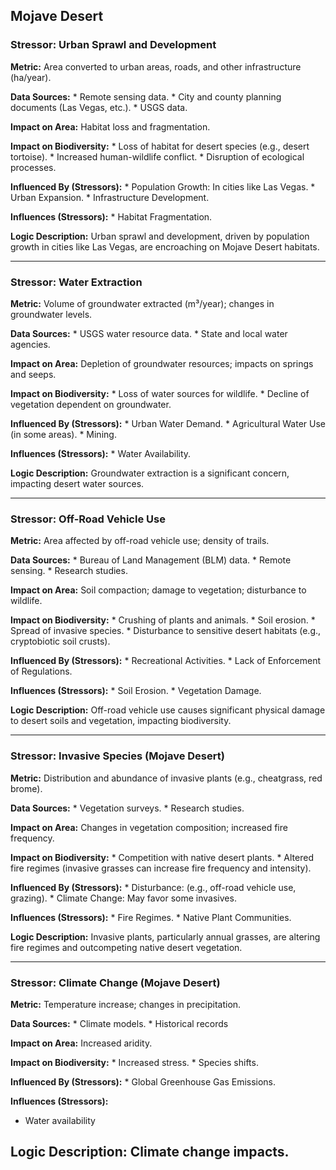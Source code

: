 ## Mojave Desert

### Stressor: Urban Sprawl and Development

**Metric:** Area converted to urban areas, roads, and other infrastructure (ha/year).

**Data Sources:**
    *   Remote sensing data.
    *   City and county planning documents (Las Vegas, etc.).
    *   USGS data.

**Impact on Area:** Habitat loss and fragmentation.

**Impact on Biodiversity:**
    *   Loss of habitat for desert species (e.g., desert tortoise).
    *   Increased human-wildlife conflict.
    *   Disruption of ecological processes.

**Influenced By (Stressors):**
    *   Population Growth: In cities like Las Vegas.
    *   Urban Expansion.
    *   Infrastructure Development.

**Influences (Stressors):**
    *   Habitat Fragmentation.

**Logic Description:** Urban sprawl and development, driven by population growth in cities like Las Vegas, are encroaching on Mojave Desert habitats.

---

### Stressor: Water Extraction

**Metric:** Volume of groundwater extracted (m³/year); changes in groundwater levels.

**Data Sources:**
    *   USGS water resource data.
    *   State and local water agencies.

**Impact on Area:** Depletion of groundwater resources; impacts on springs and seeps.

**Impact on Biodiversity:**
    *   Loss of water sources for wildlife.
    *   Decline of vegetation dependent on groundwater.

**Influenced By (Stressors):**
    *   Urban Water Demand.
    *   Agricultural Water Use (in some areas).
    *   Mining.

**Influences (Stressors):**
    *   Water Availability.

**Logic Description:** Groundwater extraction is a significant concern, impacting desert water sources.

---

### Stressor: Off-Road Vehicle Use

**Metric:** Area affected by off-road vehicle use; density of trails.

**Data Sources:**
    *   Bureau of Land Management (BLM) data.
    *   Remote sensing.
    *   Research studies.

**Impact on Area:** Soil compaction; damage to vegetation; disturbance to wildlife.

**Impact on Biodiversity:**
    *   Crushing of plants and animals.
    *   Soil erosion.
    *   Spread of invasive species.
    *   Disturbance to sensitive desert habitats (e.g., cryptobiotic soil crusts).

**Influenced By (Stressors):**
    *   Recreational Activities.
    *   Lack of Enforcement of Regulations.

**Influences (Stressors):**
    *   Soil Erosion.
    *   Vegetation Damage.

**Logic Description:** Off-road vehicle use causes significant physical damage to desert soils and vegetation, impacting biodiversity.

---

### Stressor: Invasive Species (Mojave Desert)

**Metric:** Distribution and abundance of invasive plants (e.g., cheatgrass, red brome).

**Data Sources:**
    *   Vegetation surveys.
    *   Research studies.

**Impact on Area:** Changes in vegetation composition; increased fire frequency.

**Impact on Biodiversity:**
    *   Competition with native desert plants.
    *   Altered fire regimes (invasive grasses can increase fire frequency and intensity).

**Influenced By (Stressors):**
    *   Disturbance: (e.g., off-road vehicle use, grazing).
    *   Climate Change: May favor some invasives.

**Influences (Stressors):**
    *   Fire Regimes.
    *   Native Plant Communities.

**Logic Description:** Invasive plants, particularly annual grasses, are altering fire regimes and outcompeting native desert vegetation.

---

### Stressor: Climate Change (Mojave Desert)

**Metric:** Temperature increase; changes in precipitation.

**Data Sources:**
        * Climate models.
        * Historical records

**Impact on Area:** Increased aridity.

**Impact on Biodiversity:**
        * Increased stress.
         * Species shifts.

**Influenced By (Stressors):**
        * Global Greenhouse Gas Emissions.

**Influences (Stressors):**
 * Water availability

**Logic Description:** Climate change impacts.
---